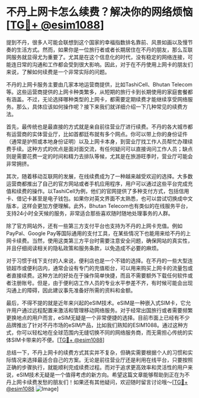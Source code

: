 # 不丹上网卡怎么续费？解决你的网络烦恼[[TG💪+ @esim1088](https://t.me/s/esim1088)]

提到不丹，很多人可能会联想到这个国家的幸福指数排名靠前、风景如画以及慢节奏的生活方式。然而，如果你是一位旅行者或者长期居住在不丹的朋友，那么互联网服务就显得尤为重要了。尤其是在这个信息化的时代，没有稳定的网络连接，可能连日常的沟通和工作都会受到很大影响。因此，对于在不丹使用上网卡的朋友们来说，了解如何续费是一个非常实际的问题。

不丹的上网卡服务主要由几家本地运营商提供，比如TashiCell、Bhutan Telecom等。这些运营商提供的上网卡种类繁多，从短期的旅行卡到长期使用的家庭套餐都有涵盖。不过，无论选择哪种类型的上网卡，都需要定期续费才能继续享受网络服务。那么，具体应该如何操作呢？接下来我们就详细介绍一下几种常见的续费方法。

首先，最传统也是最直接的方式就是亲自前往营业厅进行续费。不丹的各大城市都有运营商的实体营业厅，比如首都廷布就有多个网点。你可以带上你的身份证件（通常是护照或本地身份证明）以及上网卡本身，到营业厅找工作人员帮忙办理续费手续。这种方式的优点是面对面交流，有任何疑问可以直接询问工作人员；缺点则是需要花费一定的时间和精力去排队等候，尤其是在旅游旺季时，营业厅可能会非常拥挤。

其次，随着移动互联网的发展，在线续费成为了一种越来越受欢迎的选择。大多数运营商都推出了自己的官方网站或者手机应用程序，用户可以通过这些平台完成充值和续费的操作。以TashiCell为例，他们的官网提供了多种支付方式，包括信用卡、借记卡甚至是电子钱包。如果你对英文界面不太熟悉，也可以尝试切换成中文版本，这样会更加方便理解。此外，Bhutan Telecom也有类似的在线服务平台，支持24小时全天候的服务，非常适合那些喜欢随时随地处理事务的人群。

除了官方网站外，还有一些第三方支付平台也支持为不丹的上网卡充值。例如PayPal、Google Pay等国际通用的支付工具，在某些情况下也能用来给不丹的上网卡续费。当然，使用这类第三方平台时需要注意安全问题，确保网站的真实性，并且仔细阅读相关的隐私政策和服务条款，以免造成不必要的麻烦。

对于习惯于线下支付的人来说，便利店也是一个不错的选择。在不丹的一些大型连锁超市或便利店内，通常会设有专门的充值柜台，可以用来购买上网卡的流量包或者直接续费。这种方法的好处在于操作简单快捷，而且不需要额外下载任何软件或者注册账号。但是，由于便利店工作人员的专业水平参差不齐，有时候可能会出现沟通上的障碍，因此建议事先准备好所需的资料和金额。

最后，不得不提的就是近年来兴起的eSIM技术。eSIM是一种嵌入式SIM卡，它允许用户通过远程配置来激活和管理移动网络服务。对于经常出国旅行或者需要频繁更换地点的用户而言，eSIM无疑是一个非常便捷的选择。目前市面上已经有不少品牌推出了针对不丹市场的eSIM产品，比如我们熟知的ESIM1088。通过这种方式，你可以轻松地在全球范围内无缝切换不同的网络服务商，而无需担心传统的实体SIM卡带来的不便。[[TG💪+ @esim1088](https://t.me/s/esim1088)]

总结一下，不丹上网卡的续费方式其实并不复杂，但确实需要根据个人的习惯和实际情况来选择最适合自己的方案。无论是前往营业厅还是利用在线平台，只要按照正确的步骤执行，就能顺利完成续费过程。而对于追求更高效率和灵活性的用户来说，eSIM技术无疑是一个值得考虑的新方向。希望这篇文章能够帮助到正在为不丹上网卡续费发愁的朋友们！如果还有其他疑问，欢迎随时留言讨论哦～[[TG💪+ @esim1088](https://t.me/s/esim1088) ![Image](https://i.postimg.cc/4NQfJmqS/Snipaste-2025-05-13-00-14-12.png)]